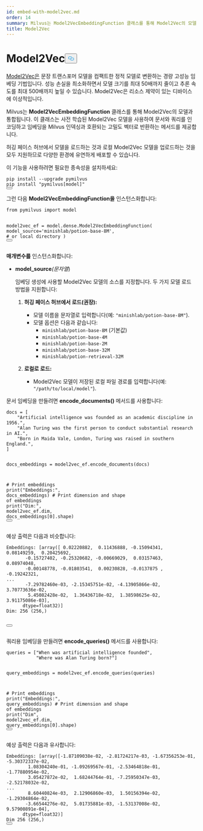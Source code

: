 ```yaml
---
id: embed-with-model2vec.md
order: 14
summary: Milvus는 Model2VecEmbeddingFunction 클래스를 통해 Model2Vec의 모델과 통합됩니다.
title: Model2Vec
---
```

<h1 id="Model2Vec" class="common-anchor-header">Model2Vec<button data-href="#Model2Vec" class="anchor-icon" translate="no">
      <svg translate="no"
        aria-hidden="true"
        focusable="false"
        height="20"
        version="1.1"
        viewBox="0 0 16 16"
        width="16"
      >
        <path
          fill="#0092E4"
          fill-rule="evenodd"
          d="M4 9h1v1H4c-1.5 0-3-1.69-3-3.5S2.55 3 4 3h4c1.45 0 3 1.69 3 3.5 0 1.41-.91 2.72-2 3.25V8.59c.58-.45 1-1.27 1-2.09C10 5.22 8.98 4 8 4H4c-.98 0-2 1.22-2 2.5S3 9 4 9zm9-3h-1v1h1c1 0 2 1.22 2 2.5S13.98 12 13 12H9c-.98 0-2-1.22-2-2.5 0-.83.42-1.64 1-2.09V6.25c-1.09.53-2 1.84-2 3.25C6 11.31 7.55 13 9 13h4c1.45 0 3-1.69 3-3.5S14.5 6 13 6z"
        ></path>
      </svg>
    </button></h1><p><a href="https://github.com/MinishLab/model2vec">Model2Vec은</a> 문장 트랜스포머 모델을 컴팩트한 정적 모델로 변환하는 경량 고성능 임베딩 기법입니다. 성능 손실을 최소화하면서 모델 크기를 최대 50배까지 줄이고 추론 속도를 최대 500배까지 높일 수 있습니다. Model2Vec은 리소스 제약이 있는 디바이스에 이상적입니다.</p>
<p>Milvus는 <strong>Model2VecEmbeddingFunction</strong> 클래스를 통해 Model2Vec의 모델과 통합됩니다. 이 클래스는 사전 학습된 Model2Vec 모델을 사용하여 문서와 쿼리를 인코딩하고 임베딩을 Milvus 인덱싱과 호환되는 고밀도 벡터로 반환하는 메서드를 제공합니다.</p>
<p>허깅 페이스 허브에서 모델을 로드하는 것과 로컬 Model2Vec 모델을 업로드하는 것을 모두 지원하므로 다양한 환경에 유연하게 배포할 수 있습니다.</p>
<p>이 기능을 사용하려면 필요한 종속성을 설치하세요:</p>
<pre><code translate="no" class="language-bash">pip install --upgrade pymilvus
pip install <span class="hljs-string">&quot;pymilvus[model]&quot;</span>
<button class="copy-code-btn"></button></code></pre>
<p>그런 다음 <strong>Model2VecEmbeddingFunction을</strong> 인스턴스화합니다:</p>
<pre><code translate="no" class="language-python"><span class="hljs-keyword">from</span> pymilvus <span class="hljs-keyword">import</span> model

model2vec_ef = model.dense.Model2VecEmbeddingFunction(
    model_source=<span class="hljs-string">&#x27;minishlab/potion-base-8M&#x27;</span>, <span class="hljs-comment"># or local directory</span>
)
<button class="copy-code-btn"></button></code></pre>
<p><strong>매개변수를</strong> 인스턴스화합니다:</p>
<ul>
<li><p><strong>model_source</strong><em>(문자열</em>)</p>
<p>임베딩 생성에 사용할 Model2Vec 모델의 소스를 지정합니다. 두 가지 모델 로드 방법을 지원합니다:</p>
<ol>
<li><p><strong>허깅 페이스 허브에서 로드(권장):</strong></p>
<ul>
<li>모델 이름을 문자열로 입력합니다(예: <code translate="no">&quot;minishlab/potion-base-8M&quot;</code>).</li>
<li>모델 옵션은 다음과 같습니다:<ul>
<li><code translate="no">minishlab/potion-base-8M</code> (기본값)</li>
<li><code translate="no">minishlab/potion-base-4M</code></li>
<li><code translate="no">minishlab/potion-base-2M</code></li>
<li><code translate="no">minishlab/potion-base-32M</code></li>
<li><code translate="no">minishlab/potion-retrieval-32M</code></li>
</ul></li>
</ul></li>
<li><p><strong>로컬로 로드:</strong></p>
<ul>
<li>Model2Vec 모델이 저장된 로컬 파일 경로를 입력합니다(예: <code translate="no">&quot;/path/to/local/model&quot;</code>).</li>
</ul></li>
</ol></li>
</ul>
<p>문서 임베딩을 만들려면 <strong>encode_documents()</strong> 메서드를 사용합니다:</p>
<pre><code translate="no" class="language-python">docs = [
    <span class="hljs-string">&quot;Artificial intelligence was founded as an academic discipline in 1956.&quot;</span>,
    <span class="hljs-string">&quot;Alan Turing was the first person to conduct substantial research in AI.&quot;</span>,
    <span class="hljs-string">&quot;Born in Maida Vale, London, Turing was raised in southern England.&quot;</span>,
]

docs_embeddings = model2vec_ef.encode_documents(docs)

<span class="hljs-comment"># Print embeddings</span>
<span class="hljs-built_in">print</span>(<span class="hljs-string">&quot;Embeddings:&quot;</span>, docs_embeddings)
<span class="hljs-comment"># Print dimension and shape of embeddings</span>
<span class="hljs-built_in">print</span>(<span class="hljs-string">&quot;Dim:&quot;</span>, model2vec_ef.dim, docs_embeddings[<span class="hljs-number">0</span>].shape)
<button class="copy-code-btn"></button></code></pre>
<p>예상 출력은 다음과 비슷합니다:</p>
<pre><code translate="no" class="language-python">Embeddings: [array([ <span class="hljs-number">0.02220882</span>,  <span class="hljs-number">0.11436888</span>, <span class="hljs-number">-0.15094341</span>,  <span class="hljs-number">0.08149259</span>,  <span class="hljs-number">0.20425692</span>,
       <span class="hljs-number">-0.15727402</span>, <span class="hljs-number">-0.25320682</span>, <span class="hljs-number">-0.00669029</span>,  <span class="hljs-number">0.03157463</span>,  <span class="hljs-number">0.08974048</span>,
       <span class="hljs-number">-0.00148778</span>, <span class="hljs-number">-0.01803541</span>,  <span class="hljs-number">0.00230828</span>, <span class="hljs-number">-0.0137875</span> , <span class="hljs-number">-0.19242321</span>,
...
       <span class="hljs-number">-7.29782460e-03</span>, <span class="hljs-number">-2.15345751e-02</span>, <span class="hljs-number">-4.13905866e-02</span>,  <span class="hljs-number">3.70773636e-02</span>,
        <span class="hljs-number">5.45082428e-02</span>,  <span class="hljs-number">1.36436718e-02</span>,  <span class="hljs-number">1.38598625e-02</span>,  <span class="hljs-number">3.91175086e-03</span>],
      dtype=<span class="hljs-type">float32</span>)]
Dim: <span class="hljs-number">256</span> (<span class="hljs-number">256</span>,)

<button class="copy-code-btn"></button></code></pre>
<p>쿼리용 임베딩을 만들려면 <strong>encode_queries()</strong> 메서드를 사용합니다:</p>
<pre><code translate="no" class="language-python">queries = [<span class="hljs-string">&quot;When was artificial intelligence founded&quot;</span>, 
           <span class="hljs-string">&quot;Where was Alan Turing born?&quot;</span>]

query_embeddings = model2vec_ef.encode_queries(queries)

<span class="hljs-comment"># Print embeddings</span>
<span class="hljs-built_in">print</span>(<span class="hljs-string">&quot;Embeddings:&quot;</span>, query_embeddings)
<span class="hljs-comment"># Print dimension and shape of embeddings</span>
<span class="hljs-built_in">print</span>(<span class="hljs-string">&quot;Dim&quot;</span>, model2vec_ef.dim, query_embeddings[<span class="hljs-number">0</span>].shape)
<button class="copy-code-btn"></button></code></pre>
<p>예상 출력은 다음과 유사합니다:</p>
<pre><code translate="no" class="language-python">Embeddings: [array([<span class="hljs-number">-1.87109038e-02</span>, <span class="hljs-number">-2.81724217e-03</span>, <span class="hljs-number">-1.67356253e-01</span>, <span class="hljs-number">-5.30372337e-02</span>,
        <span class="hljs-number">1.08304240e-01</span>, <span class="hljs-number">-1.09269567e-01</span>, <span class="hljs-number">-2.53464818e-01</span>, <span class="hljs-number">-1.77880954e-02</span>,
        <span class="hljs-number">3.05427872e-02</span>,  <span class="hljs-number">1.68244764e-01</span>, <span class="hljs-number">-7.25950347e-03</span>, <span class="hljs-number">-2.52178032e-02</span>,
...
        <span class="hljs-number">8.60440824e-03</span>,  <span class="hljs-number">2.12906860e-03</span>,  <span class="hljs-number">1.50156394e-02</span>, <span class="hljs-number">-1.29304864e-02</span>,
       <span class="hljs-number">-3.66544276e-02</span>,  <span class="hljs-number">5.01735881e-03</span>, <span class="hljs-number">-1.53137008e-02</span>,  <span class="hljs-number">9.57900891e-04</span>],
      dtype=<span class="hljs-type">float32</span>)]
Dim <span class="hljs-number">256</span> (<span class="hljs-number">256</span>,)
<button class="copy-code-btn"></button></code></pre>
